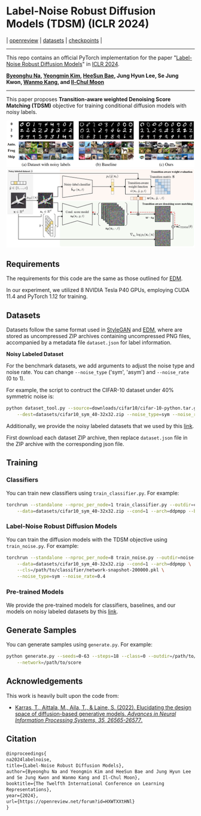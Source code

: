 # Label-Noise Robust Diffusion Models (TDSM) (ICLR 2024)

| [openreview](https://openreview.net/forum?id=HXWTXXtHNl) | [datasets](https://www.dropbox.com/scl/fo/807h7bai3qdjwhcq1n0qz/h?rlkey=3z68jap6zifzuf3hxey4jqs2e&dl=0) | [checkpoints](https://www.dropbox.com/scl/fo/rcwt17apifn5qv02bl7hq/h?rlkey=8dvxa8yupjpc98aflgphdwajg&dl=0) |

--------------------

This repo contains an official PyTorch implementation for the paper "[Label-Noise Robust Diffusion Models](https://openreview.net/forum?id=HXWTXXtHNl)" in [ICLR 2024](https://iclr.cc/Conferences/2024).

**[Byeonghu Na](https://sites.google.com/view/byeonghu-na), [Yeongmin Kim](https://sites.google.com/view/yeongmin-space), [HeeSun Bae](https://sites.google.com/view/baeheesun), Jung Hyun Lee, Se Jung Kwon, [Wanmo Kang](https://sites.google.com/site/wanmokang), and [Il-Chul Moon](https://aai.kaist.ac.kr/bbs/board.php?bo_table=sub2_1&wr_id=3)**   


--------------------

This paper proposes **Transition-aware weighted Denoising Score Matching (TDSM)** objective for training conditional diffusion models with noisy labels.

<img src="./figures/image1.png" width="1000" title="example" alt="(a) Examples of noisy labeled datasets of MNIST (top) and CIFAR-10 (bottom), and (b-c) the randomly generated images of baseline and our models, trained with the noisy labeled datasets.">

<img src="./figures/overview.png" width="1000" title="overview" alt="The training procedure of the proposed approach. The solid black arrows indicate the forward propagation, and the dashed red arrows represent the gradient signal flow. The filled circle operation denotes the dot product operation, and the dashed operation represents the L2 loss. The noisy-label classifier $\tilde{\mathbf{h}}_{\boldsymbol{\phi}^*}$ can be obtained by the cross-entropy loss on the noisy labeled dataset $\tilde{D}$.">

## Requirements

The requirements for this code are the same as those outlined for [EDM](https://github.com/NVlabs/edm#requirements).

In our experiment, we utilized 8 NVIDIA Tesla P40 GPUs, employing CUDA 11.4 and PyTorch 1.12 for training.

## Datasets

Datasets follow the same format used in [StyleGAN](https://github.com/NVlabs/stylegan3?tab=readme-ov-file#preparing-datasets) and [EDM](https://github.com/NVlabs/edm?tab=readme-ov-file#preparing-datasets), where are stored as uncompressed ZIP archives containing uncompressed PNG files, accompanied by a metadata file `dataset.json` for label information.

**Noisy Labeled Dataset**

For the benchmark datasets, we add arguments to adjust the noise type and noise rate. 
You can change `--noise_type` ('sym', 'asym') and `--noise_rate` (0 to 1).  

For example, the script to contruct the CIFAR-10 dataset under 40\% symmetric noise is:

```.bash
python dataset_tool.py --source=downloads/cifar10/cifar-10-python.tar.gz \
    --dest=datasets/cifar10_sym_40-32x32.zip --noise_type=sym --noise_rate=0.4
```

Additionally, we provide the noisy labeled datasets that we used by this [link](https://www.dropbox.com/scl/fo/807h7bai3qdjwhcq1n0qz/h?rlkey=3z68jap6zifzuf3hxey4jqs2e&dl=0).

First download each dataset ZIP archive, then replace `dataset.json` file in the ZIP archive with the corresponding json file.

## Training

### Classifiers 

You can train new classifiers using `train_classifier.py`. For example:

```.bash
torchrun --standalone --nproc_per_node=1 train_classifier.py --outdir=classifier-runs \
    --data=datasets/cifar10_sym_40-32x32.zip --cond=1 --arch=ddpmpp --batch 1024
```

### Label-Noise Robust Diffusion Models

You can train the diffusion models with the TDSM objective using `train_noise.py`. For example:

```.bash
torchrun --standalone --nproc_per_node=8 train_noise.py --outdir=noise-runs \
    --data=datasets/cifar10_sym_40-32x32.zip --cond=1 --arch=ddpmpp \
    --cls=/path/to/classifier/network-snapshot-200000.pkl \
    --noise_type=sym --noise_rate=0.4
```

### Pre-trained Models

We provide the pre-trained models for classifiers, baselines, and our models on noisy labeled datasets by this [link](https://www.dropbox.com/scl/fo/rcwt17apifn5qv02bl7hq/h?rlkey=8dvxa8yupjpc98aflgphdwajg&dl=0).

## Generate Samples

You can generate samples using `generate.py`. For example:

```.bash
python generate.py --seeds=0-63 --steps=18 --class=0 --outdir=/path/to/output \
    --network=/path/to/score
```
## Acknowledgements

This work is heavily built upon the code from:
* [Karras, T., Aittala, M., Aila, T., & Laine, S. (2022). Elucidating the design space of diffusion-based generative models. *Advances in Neural Information Processing Systems, 35, 26565-26577*.](https://github.com/NVlabs/edm)

## Citation

```
@inproceedings{
na2024labelnoise,
title={Label-Noise Robust Diffusion Models},
author={Byeonghu Na and Yeongmin Kim and HeeSun Bae and Jung Hyun Lee and Se Jung Kwon and Wanmo Kang and Il-Chul Moon},
booktitle={The Twelfth International Conference on Learning Representations},
year={2024},
url={https://openreview.net/forum?id=HXWTXXtHNl}
}
```
